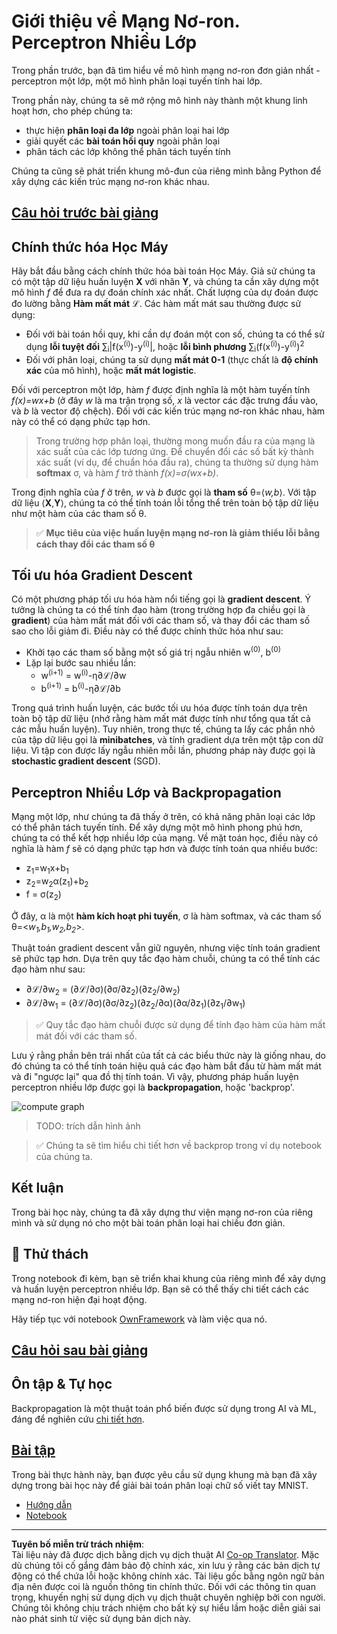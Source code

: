 <!--
CO_OP_TRANSLATOR_METADATA:
{
  "original_hash": "186bf7eeab776b36f557357ea56d4751",
  "translation_date": "2025-08-29T12:34:28+00:00",
  "source_file": "lessons/3-NeuralNetworks/04-OwnFramework/README.md",
  "language_code": "vi"
}
-->
# Giới thiệu về Mạng Nơ-ron. Perceptron Nhiều Lớp

Trong phần trước, bạn đã tìm hiểu về mô hình mạng nơ-ron đơn giản nhất - perceptron một lớp, một mô hình phân loại tuyến tính hai lớp.

Trong phần này, chúng ta sẽ mở rộng mô hình này thành một khung linh hoạt hơn, cho phép chúng ta:

* thực hiện **phân loại đa lớp** ngoài phân loại hai lớp  
* giải quyết các **bài toán hồi quy** ngoài phân loại  
* phân tách các lớp không thể phân tách tuyến tính  

Chúng ta cũng sẽ phát triển khung mô-đun của riêng mình bằng Python để xây dựng các kiến trúc mạng nơ-ron khác nhau.

## [Câu hỏi trước bài giảng](https://ff-quizzes.netlify.app/en/ai/quiz/7)

## Chính thức hóa Học Máy

Hãy bắt đầu bằng cách chính thức hóa bài toán Học Máy. Giả sử chúng ta có một tập dữ liệu huấn luyện **X** với nhãn **Y**, và chúng ta cần xây dựng một mô hình *f* để đưa ra dự đoán chính xác nhất. Chất lượng của dự đoán được đo lường bằng **Hàm mất mát** ℒ. Các hàm mất mát sau thường được sử dụng:

* Đối với bài toán hồi quy, khi cần dự đoán một con số, chúng ta có thể sử dụng **lỗi tuyệt đối** ∑<sub>i</sub>|f(x<sup>(i)</sup>)-y<sup>(i)</sup>|, hoặc **lỗi bình phương** ∑<sub>i</sub>(f(x<sup>(i)</sup>)-y<sup>(i)</sup>)<sup>2</sup>  
* Đối với phân loại, chúng ta sử dụng **mất mát 0-1** (thực chất là **độ chính xác** của mô hình), hoặc **mất mát logistic**.

Đối với perceptron một lớp, hàm *f* được định nghĩa là một hàm tuyến tính *f(x)=wx+b* (ở đây *w* là ma trận trọng số, *x* là vector các đặc trưng đầu vào, và *b* là vector độ chệch). Đối với các kiến trúc mạng nơ-ron khác nhau, hàm này có thể có dạng phức tạp hơn.

> Trong trường hợp phân loại, thường mong muốn đầu ra của mạng là xác suất của các lớp tương ứng. Để chuyển đổi các số bất kỳ thành xác suất (ví dụ, để chuẩn hóa đầu ra), chúng ta thường sử dụng hàm **softmax** σ, và hàm *f* trở thành *f(x)=σ(wx+b)*.

Trong định nghĩa của *f* ở trên, *w* và *b* được gọi là **tham số** θ=⟨*w,b*⟩. Với tập dữ liệu ⟨**X**,**Y**⟩, chúng ta có thể tính toán lỗi tổng thể trên toàn bộ tập dữ liệu như một hàm của các tham số θ.

> ✅ **Mục tiêu của việc huấn luyện mạng nơ-ron là giảm thiểu lỗi bằng cách thay đổi các tham số θ**

## Tối ưu hóa Gradient Descent

Có một phương pháp tối ưu hóa hàm nổi tiếng gọi là **gradient descent**. Ý tưởng là chúng ta có thể tính đạo hàm (trong trường hợp đa chiều gọi là **gradient**) của hàm mất mát đối với các tham số, và thay đổi các tham số sao cho lỗi giảm đi. Điều này có thể được chính thức hóa như sau:

* Khởi tạo các tham số bằng một số giá trị ngẫu nhiên w<sup>(0)</sup>, b<sup>(0)</sup>  
* Lặp lại bước sau nhiều lần:  
    - w<sup>(i+1)</sup> = w<sup>(i)</sup>-η∂ℒ/∂w  
    - b<sup>(i+1)</sup> = b<sup>(i)</sup>-η∂ℒ/∂b  

Trong quá trình huấn luyện, các bước tối ưu hóa được tính toán dựa trên toàn bộ tập dữ liệu (nhớ rằng hàm mất mát được tính như tổng qua tất cả các mẫu huấn luyện). Tuy nhiên, trong thực tế, chúng ta lấy các phần nhỏ của tập dữ liệu gọi là **minibatches**, và tính gradient dựa trên một tập con dữ liệu. Vì tập con được lấy ngẫu nhiên mỗi lần, phương pháp này được gọi là **stochastic gradient descent** (SGD).

## Perceptron Nhiều Lớp và Backpropagation

Mạng một lớp, như chúng ta đã thấy ở trên, có khả năng phân loại các lớp có thể phân tách tuyến tính. Để xây dựng một mô hình phong phú hơn, chúng ta có thể kết hợp nhiều lớp của mạng. Về mặt toán học, điều này có nghĩa là hàm *f* sẽ có dạng phức tạp hơn và được tính toán qua nhiều bước:
* z<sub>1</sub>=w<sub>1</sub>x+b<sub>1</sub>  
* z<sub>2</sub>=w<sub>2</sub>α(z<sub>1</sub>)+b<sub>2</sub>  
* f = σ(z<sub>2</sub>)  

Ở đây, α là một **hàm kích hoạt phi tuyến**, σ là hàm softmax, và các tham số θ=<*w<sub>1</sub>,b<sub>1</sub>,w<sub>2</sub>,b<sub>2</sub>*>.

Thuật toán gradient descent vẫn giữ nguyên, nhưng việc tính toán gradient sẽ phức tạp hơn. Dựa trên quy tắc đạo hàm chuỗi, chúng ta có thể tính các đạo hàm như sau:

* ∂ℒ/∂w<sub>2</sub> = (∂ℒ/∂σ)(∂σ/∂z<sub>2</sub>)(∂z<sub>2</sub>/∂w<sub>2</sub>)  
* ∂ℒ/∂w<sub>1</sub> = (∂ℒ/∂σ)(∂σ/∂z<sub>2</sub>)(∂z<sub>2</sub>/∂α)(∂α/∂z<sub>1</sub>)(∂z<sub>1</sub>/∂w<sub>1</sub>)  

> ✅ Quy tắc đạo hàm chuỗi được sử dụng để tính đạo hàm của hàm mất mát đối với các tham số.

Lưu ý rằng phần bên trái nhất của tất cả các biểu thức này là giống nhau, do đó chúng ta có thể tính toán hiệu quả các đạo hàm bắt đầu từ hàm mất mát và đi "ngược lại" qua đồ thị tính toán. Vì vậy, phương pháp huấn luyện perceptron nhiều lớp được gọi là **backpropagation**, hoặc 'backprop'.

<img alt="compute graph" src="images/ComputeGraphGrad.png"/>

> TODO: trích dẫn hình ảnh

> ✅ Chúng ta sẽ tìm hiểu chi tiết hơn về backprop trong ví dụ notebook của chúng ta.

## Kết luận

Trong bài học này, chúng ta đã xây dựng thư viện mạng nơ-ron của riêng mình và sử dụng nó cho một bài toán phân loại hai chiều đơn giản.

## 🚀 Thử thách

Trong notebook đi kèm, bạn sẽ triển khai khung của riêng mình để xây dựng và huấn luyện perceptron nhiều lớp. Bạn sẽ có thể thấy chi tiết cách các mạng nơ-ron hiện đại hoạt động.

Hãy tiếp tục với notebook [OwnFramework](OwnFramework.ipynb) và làm việc qua nó.

## [Câu hỏi sau bài giảng](https://ff-quizzes.netlify.app/en/ai/quiz/8)

## Ôn tập & Tự học

Backpropagation là một thuật toán phổ biến được sử dụng trong AI và ML, đáng để nghiên cứu [chi tiết hơn](https://wikipedia.org/wiki/Backpropagation).

## [Bài tập](lab/README.md)

Trong bài thực hành này, bạn được yêu cầu sử dụng khung mà bạn đã xây dựng trong bài học này để giải bài toán phân loại chữ số viết tay MNIST.

* [Hướng dẫn](lab/README.md)  
* [Notebook](lab/MyFW_MNIST.ipynb)  

---

**Tuyên bố miễn trừ trách nhiệm**:  
Tài liệu này đã được dịch bằng dịch vụ dịch thuật AI [Co-op Translator](https://github.com/Azure/co-op-translator). Mặc dù chúng tôi cố gắng đảm bảo độ chính xác, xin lưu ý rằng các bản dịch tự động có thể chứa lỗi hoặc không chính xác. Tài liệu gốc bằng ngôn ngữ bản địa nên được coi là nguồn thông tin chính thức. Đối với các thông tin quan trọng, khuyến nghị sử dụng dịch vụ dịch thuật chuyên nghiệp bởi con người. Chúng tôi không chịu trách nhiệm cho bất kỳ sự hiểu lầm hoặc diễn giải sai nào phát sinh từ việc sử dụng bản dịch này.